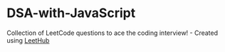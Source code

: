 # DSA-with-JavaScript
Collection of LeetCode questions to ace the coding interview! - Created using [LeetHub](https://github.com/QasimWani/LeetHub)
